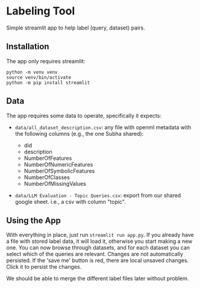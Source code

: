 # Labeling Tool

Simple streamlit app to help label (query, dataset) pairs.

## Installation

The app only requires streamlit:

```
python -m venv venv
source venv/bin/activate
python -m pip install streamlit
```

## Data
The app requires some data to operate, specifically it expects:

 - `data/all_dataset_description.csv`: any file with openml metadata with the following columns (e.g., the one Subha shared):
    - did
    - description
    - NumberOfFeatures
    - NumberOfNumericFeatures
    - NumberOfSymbolicFeatures
    - NumberOfClasses
    - NumberOfMissingValues

 - `data/LLM Evaluation - Topic Queries.csv`: export from our shared google sheet. i.e., a csv with column "topic".

## Using the App

With everything in place, just run `streamlit run app.py`.
If you already have a file with stored label data, it will load it, otherwise you start making a new one.
You can now browse through datasets, and for each dataset you can select which of the queries are relevant.
Changes are not automatically persisted. If the 'save me' button is red, there are local unsaved changes. Click it to persist the changes.

We should be able to merge the different label files later without problem.

